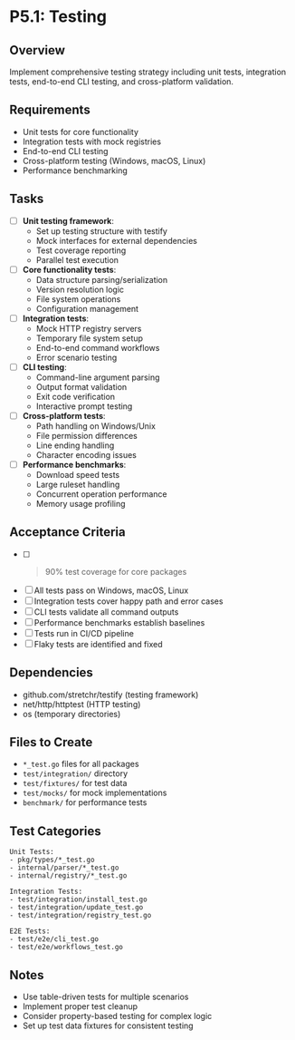 # P5.1: Testing

## Overview
Implement comprehensive testing strategy including unit tests, integration tests, end-to-end CLI testing, and cross-platform validation.

## Requirements
- Unit tests for core functionality
- Integration tests with mock registries
- End-to-end CLI testing
- Cross-platform testing (Windows, macOS, Linux)
- Performance benchmarking

## Tasks
- [ ] **Unit testing framework**:
  - Set up testing structure with testify
  - Mock interfaces for external dependencies
  - Test coverage reporting
  - Parallel test execution
- [ ] **Core functionality tests**:
  - Data structure parsing/serialization
  - Version resolution logic
  - File system operations
  - Configuration management
- [ ] **Integration tests**:
  - Mock HTTP registry servers
  - Temporary file system setup
  - End-to-end command workflows
  - Error scenario testing
- [ ] **CLI testing**:
  - Command-line argument parsing
  - Output format validation
  - Exit code verification
  - Interactive prompt testing
- [ ] **Cross-platform tests**:
  - Path handling on Windows/Unix
  - File permission differences
  - Line ending handling
  - Character encoding issues
- [ ] **Performance benchmarks**:
  - Download speed tests
  - Large ruleset handling
  - Concurrent operation performance
  - Memory usage profiling

## Acceptance Criteria
- [ ] >90% test coverage for core packages
- [ ] All tests pass on Windows, macOS, Linux
- [ ] Integration tests cover happy path and error cases
- [ ] CLI tests validate all command outputs
- [ ] Performance benchmarks establish baselines
- [ ] Tests run in CI/CD pipeline
- [ ] Flaky tests are identified and fixed

## Dependencies
- github.com/stretchr/testify (testing framework)
- net/http/httptest (HTTP testing)
- os (temporary directories)

## Files to Create
- `*_test.go` files for all packages
- `test/integration/` directory
- `test/fixtures/` for test data
- `test/mocks/` for mock implementations
- `benchmark/` for performance tests

## Test Categories
```
Unit Tests:
- pkg/types/*_test.go
- internal/parser/*_test.go
- internal/registry/*_test.go

Integration Tests:
- test/integration/install_test.go
- test/integration/update_test.go
- test/integration/registry_test.go

E2E Tests:
- test/e2e/cli_test.go
- test/e2e/workflows_test.go
```

## Notes
- Use table-driven tests for multiple scenarios
- Implement proper test cleanup
- Consider property-based testing for complex logic
- Set up test data fixtures for consistent testing